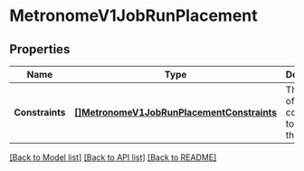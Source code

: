 # MetronomeV1JobRunPlacement

## Properties

Name | Type | Description | Notes
------------ | ------------- | ------------- | -------------
**Constraints** | [**[]MetronomeV1JobRunPlacementConstraints**](MetronomeV1Job_run_placement_constraints.md) | The array of constraints to place this job. | [optional] 

[[Back to Model list]](../README.md#documentation-for-models) [[Back to API list]](../README.md#documentation-for-api-endpoints) [[Back to README]](../README.md)


